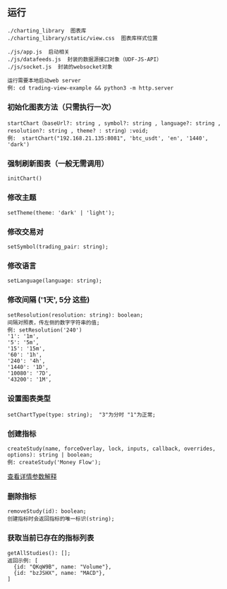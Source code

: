 ## 运行
```
./charting_library  图表库
./charting_library/static/view.css  图表库样式位置

./js/app.js  启动相关
./js/datafeeds.js  封装的数据源接口对象（UDF-JS-API）
./js/socket.js  封装的websocket对象

运行需要本地启动web server
例: cd trading-view-example && python3 -m http.server

```


### 初始化图表方法（只需执行一次）
```
startChart（baseUrl?: string , symbol?: string , language?: string , resolution?: string , theme? : string）:void;
例:  startChart("192.168.21.135:8081", 'btc_usdt', 'en', '1440', 'dark')
```

### 强制刷新图表（一般无需调用）
```
initChart()
```

### 修改主题
```
setTheme(theme: 'dark' | 'light');
```

### 修改交易对
```
setSymbol(trading_pair: string);
```

### 修改语言
```
setLanguage(language: string);
```

### 修改间隔 ('1天', 5分 这些) 
```
setResolution(resolution: string): boolean; 
间隔对照表，传左侧的数字字符串的值; 
例: setResolution('240')
'1': '1m',
'5': '5m',
'15': '15m',
'60': '1h',
'240': '4h',
'1440': '1D',
'10080': '7D',
'43200': '1M',
```

### 设置图表类型
```
setChartType(type: string);  "3"为分时 "1"为正常;
```

### 创建指标
```
createStudy(name, forceOverlay, lock, inputs, callback, overrides, options): string | boolean;
例: createStudy('Money Flow');
```
[查看详情参数解释](https://zlq4863947.gitbooks.io/tradingview/book/Chart-Methods.html#createstudyname-forceoverlay-lock-inputs-callback-overrides-options)
### 删除指标
```
removeStudy(id): boolean;
创建指标时会返回指标的唯一标识(string);
```

### 获取当前已存在的指标列表
```
getAllStudies(): [];
返回示例: [
  {id: "QKqW9B", name: "Volume"},
  {id: "bzJSHX", name: "MACD"},
]
```